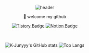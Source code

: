 <div align="center">

![header](https://capsule-render.vercel.app/api?type=Rounded&text=OriBulgogi&color=auto&fontSize=50)

👋 welcome my github

[![Tistory Badge](https://img.shields.io/badge/Tech%20Blog-555263?style=for-the-badge&logo=Tistory&logoColor=white)]("https://ideal-soil.tistory.com/)
[![Notion Badge](https://img.shields.io/badge/Notion%20Portpolio-555263?style=for-the-badge&logo=Notion&logoColor=white)]("https://ideal-soil.tistory.com/)

<br/><br/>
![K-Junyyy's GitHub stats](https://github-readme-stats.vercel.app/api?username=OriBulgogi&show_icons=true&theme=cobalt)
![Top Langs](https://github-readme-stats.vercel.app/api/top-langs/?username=OriBulgogi&layout=compact&theme=cobalt)
</div>

<!--
**OriBulgogi/OriBulgogi** is a ✨ _special_ ✨ repository because its `README.md` (this file) appears on your GitHub profile.

Here are some ideas to get you started:

- 🔭 I’m currently working on ...
- 🌱 I’m currently learning ...
- 👯 I’m looking to collaborate on ...
- 🤔 I’m looking for help with ...
- 💬 Ask me about ...
- 📫 How to reach me: ...
- 😄 Pronouns: ...
- ⚡ Fun fact: ...
-->
